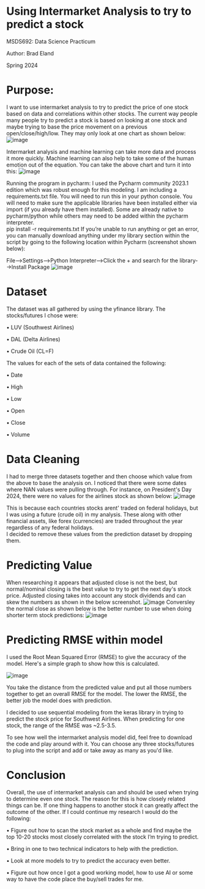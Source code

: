 # Using Intermarket Analysis to try to predict a stock

MSDS692: Data Science Practicum

Author: Brad Eland

Spring 2024

# Purpose:
I want to use intermarket analysis to try to predict the price of one stock based on data and correlations within other stocks.  The current way people many people try to predict a stock is based on looking at one stock and maybe trying to base the price movement on a previous open/close/high/low.  They may only look at one chart as shown below:
 ![image](https://github.com/bradeland/Regis-MSDS-Practicum-I/assets/23301104/cab6ecba-ba3e-4e0e-a25b-ea2a86ea9590)

Intermarket analysis and machine learning can take more data and process it more quickly.  Machine learning can also help to take some of the human emotion out of the equation.  You can take the above chart and turn it into this:
 ![image](https://github.com/bradeland/Regis-MSDS-Practicum-I/assets/23301104/7317b6be-fc10-4e4b-9cf4-1d27bed0d4fb)

Running the program in pycharm:
I used the Pycharm community 2023.1 edition which was robust enough for this modeling. 
I am including a requirements.txt file.  You will need to run this in your python console.
You will need to make sure the applicable libraries have been installed either via import (if you already have them installed).  Some are already native to pycharm/python while others may need to be added within the pycharm interpreter.  
pip install -r requirements.txt
If you’re unable to run anything or get an error, you can manually download anything under my library section within the script by going to the following location within Pycharm (screenshot shown below):

File-->Settings-->Python Interpreter-->Click the + and search for the library-->Install Package
![image](https://github.com/bradeland/Regis-MSDS-Practicum-I/assets/23301104/c6242b28-a073-4efa-ae32-fdc25dc02085)

# Dataset
The dataset was all gathered by using the yfinance library.  The stocks/futures I chose were:

•	LUV (Southwest Airlines)

•	DAL (Delta Airlines)

•	Crude Oil (CL=F)

The values for each of the sets of data contained the following:

•	Date

•	High

•	Low

•	Open

•	Close

•	Volume

# Data Cleaning
I had to merge three datasets together and then choose which value from the above to base the analysis on.  I noticed that there were some dates where NAN values were pulling through.  For instance, on President's Day 2024, there were no values for the airlines stock as shown below:
![image](https://github.com/bradeland/Regis-MSDS-Practicum-I/assets/23301104/f277d6b2-eca8-49e5-857c-6464580d6690)

This is because each countries stocks arent' traded on federal holidays, but I was using a future (crude oil) in my analysis.  These along with other financial assets, like forex (currencies) are traded throughout the year regardless of any federal holidays.   
I decided to remove these values from the prediction dataset by dropping them.

# Predicting Value
When researching it appears that adjusted close is not the best, but normal/nominal closing is the best value to try to get the next day's stock price.
Adjusted closing takes into account any stock dividends and can skew the numbers as shown in the below screenshot.
![image](https://github.com/bradeland/Regis-MSDS-Practicum-I/assets/23301104/180fa170-248c-4bc1-a117-2b4ade4da104)
Conversley the normal close as shown below is the better number to use when doing shorter term stock predictions:
![image](https://github.com/bradeland/Regis-MSDS-Practicum-I/assets/23301104/10cde0e1-7b2b-4daa-8793-49ba8adb4420)

# Predicting RMSE within model
I used the Root Mean Squared Error (RMSE) to give the accuracy of the model.  Here's a simple graph to show how this is calculated.  

![image](https://github.com/bradeland/Regis-MSDS-Practicum-I/assets/23301104/ead1b7e8-c036-449f-9542-efcd936c1b18)

You take the distance from the predicted value and put all those numbers together to get an overall RMSE for the model.  The lower the RMSE, the better job the model does with prediction.

I decided to use sequential modeling from the keras library in trying to predict the stock price for Southwest Airlines.  When predicting for one stock, the range of the RMSE was ~2.5-3.5.  

To see how well the intermarket analysis model did, feel free to download the code and play around with it.  You can choose any three stocks/futures to plug into the script and add or take away as many as you'd like.

# Conclusion
Overall, the use of intermarket analysis can and should be used when trying to determine even one stock.  The reason for this is how closely related things can be.  If one thing happens to another stock it can greatly affect the outcome of the other.  If I could continue my research I would do the following:

•	Figure out how to scan the stock market as a whole and find maybe the top 10-20 stocks most closely correlated with the stock I’m trying to predict.

•	Bring in one to two technical indicators to help with the prediction.

•	Look at more models to try to predict the accuracy even better.

•	Figure out how once I got a good working model, how to use AI or some way to have the code place the buy/sell trades for me.





